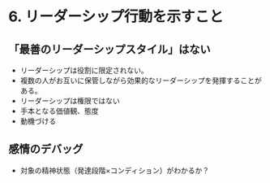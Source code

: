 # 6. リーダーシップ行動を示すこと

## 「最善のリーダーシップスタイル」はない

- リーダーシップは役割に限定されない。
- 複数の人がお互いに保管しながら効果的なリーダーシップを発揮することがある。
- リーダーシップは権限ではない
- 手本となる価値観、態度
- 動機づける

## 感情のデバッグ

- 対象の精神状態（発達段階×コンディション）がわかるか？
